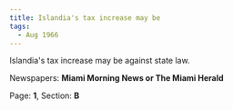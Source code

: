 ```yaml
---  
title: Islandia's tax increase may be  
tags:  
  - Aug 1966  
---  
```

  
Islandia's tax increase may be against state law.  
  
Newspapers: **Miami Morning News or The Miami Herald**  
  
Page: **1**, Section: **B** 

